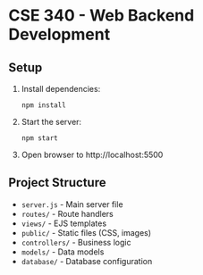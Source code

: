 # CSE 340 - Web Backend Development

## Setup

1. Install dependencies:
   ```
   npm install
   ```

2. Start the server:
   ```
   npm start
   ```

3. Open browser to http://localhost:5500

## Project Structure

- `server.js` - Main server file
- `routes/` - Route handlers
- `views/` - EJS templates
- `public/` - Static files (CSS, images)
- `controllers/` - Business logic
- `models/` - Data models
- `database/` - Database configuration